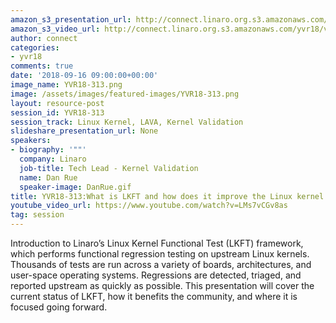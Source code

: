 ```yaml
---
amazon_s3_presentation_url: http://connect.linaro.org.s3.amazonaws.com/yvr18/presentations/yvr18-313.pdf
amazon_s3_video_url: http://connect.linaro.org.s3.amazonaws.com/yvr18/videos/yvr18-313.mp4
author: connect
categories:
- yvr18
comments: true
date: '2018-09-16 09:00:00+00:00'
image_name: YVR18-313.png
image: /assets/images/featured-images/YVR18-313.png
layout: resource-post
session_id: YVR18-313
session_track: Linux Kernel, LAVA, Kernel Validation
slideshare_presentation_url: None
speakers:
- biography: '""'
  company: Linaro
  job-title: Tech Lead - Kernel Validation
  name: Dan Rue
  speaker-image: DanRue.gif
title: YVR18-313:What is LKFT and how does it improve the Linux kernel overall quality
youtube_video_url: https://www.youtube.com/watch?v=LMs7vCGv8as
tag: session
---
```


Introduction to Linaro’s Linux Kernel Functional Test (LKFT) framework, which performs functional regression testing on upstream Linux kernels. Thousands of tests are run across a variety of boards, architectures, and user-space operating systems. Regressions are detected, triaged, and reported upstream as quickly as possible.
This presentation will cover the current status of LKFT, how it benefits the community, and where it is focused going forward.

